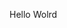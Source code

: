 Hello Wolrd










































































































































































































































































































































































































































































































































































































































































































































































































































































































































































































































































































































































































































































